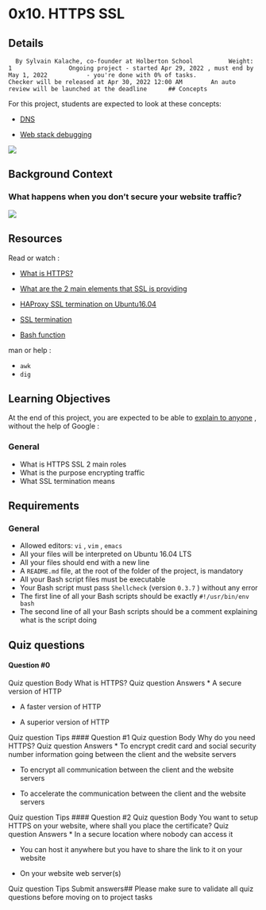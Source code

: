 # 0x10. HTTPS SSL
## Details
      By Sylvain Kalache, co-founder at Holberton School          Weight: 1                Ongoing project - started Apr 29, 2022 , must end by May 1, 2022           - you're done with 0% of tasks.              Checker will be released at Apr 30, 2022 12:00 AM        An auto review will be launched at the deadline      ## Concepts
For this project, students are expected to look at these concepts:
* [DNS](https://intranet.hbtn.io/concepts/12) 

* [Web stack debugging](https://intranet.hbtn.io/concepts/68) 

 ![](https://s3.amazonaws.com/intranet-projects-files/holbertonschool-sysadmin_devops/276/FlhGPEK.png) 

## Background Context
### What happens when you don’t secure your website traffic?
 ![](https://s3.amazonaws.com/intranet-projects-files/holbertonschool-sysadmin_devops/276/xCmOCgw.gif) 

## Resources
Read or watch :
* [What is HTTPS?](https://intranet.hbtn.io/rltoken/pawxG_0c1o86psexBOikIw) 

* [What are the 2 main elements that SSL is providing](https://intranet.hbtn.io/rltoken/jXCB9Hn-ALcP78kPMHtnSA) 

* [HAProxy SSL termination on Ubuntu16.04](https://intranet.hbtn.io/rltoken/UkbvWfKF6ZAY_CUvlM32lA) 

* [SSL termination](https://intranet.hbtn.io/rltoken/VFq2MQ9qHXw2Nb11tnWF6Q) 

* [Bash function](https://intranet.hbtn.io/rltoken/16bxrQvaOSIywA_fHEdsiA) 

man or help :
*  ` awk ` 
*  ` dig ` 
## Learning Objectives
At the end of this project, you are expected to be able to  [explain to anyone](https://intranet.hbtn.io/rltoken/DiMDOA6KHirT2gz-fjNEiA) 
 ,  without the help of Google :
### General
* What is HTTPS SSL 2 main roles
* What is the purpose encrypting traffic
* What SSL termination means
## Requirements
### General
* Allowed editors:  ` vi ` ,  ` vim ` ,  ` emacs ` 
* All your files will be interpreted on Ubuntu 16.04 LTS
* All your files should end with a new line
* A  ` README.md `  file, at the root of the folder of the project, is mandatory
* All your Bash script files must be executable
* Your Bash script must pass  ` Shellcheck `  (version  ` 0.3.7 ` ) without any error
* The first line of all your Bash scripts should be exactly  ` #!/usr/bin/env bash ` 
* The second line of all your Bash scripts should be a comment explaining what is the script doing
## Quiz questions
#### Question #0
 Quiz question Body What is HTTPS?
 Quiz question Answers * A secure version of HTTP

* A faster version of HTTP

* A superior version of HTTP

 Quiz question Tips #### Question #1
 Quiz question Body Why do you need HTTPS?
 Quiz question Answers * To encrypt credit card and social security number information going between the client and the website servers

* To encrypt all communication between the client and the website servers

* To accelerate the communication between the client and the website servers

 Quiz question Tips #### Question #2
 Quiz question Body You want to setup HTTPS on your website, where shall you place the certificate?
 Quiz question Answers * In a secure location where nobody can access it

* You can host it anywhere but you have to share the link to it on your website

* On your website web server(s)

 Quiz question Tips Submit answers## Please make sure to validate all quiz questions before moving on to project tasks
